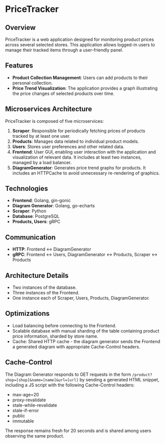 # PriceTracker

## Overview
PriceTracker is a web application designed for monitoring product prices across several selected stores. This application allows logged-in users to manage their tracked items through a user-friendly panel.

## Features
- **Product Collection Management**: Users can add products to their personal collection.
- **Price Trend Visualization**: The application provides a graph illustrating the price changes of selected products over time.

## Microservices Architecture
PriceTracker is composed of five microservices:
1. **Scraper**: Responsible for periodically fetching prices of products tracked by at least one user.
2. **Products**: Manages data related to individual product models.
3. **Users**: Stores user preferences and other related data.
4. **Frontend**: User GUI, enabling user interaction with the application and visualization of relevant data. It includes at least two instances, managed by a load balancer.
5. **DiagramGenerator**: Generates price trend graphs for products. It includes an HTTPCache to avoid unnecessary re-rendering of graphics.

## Technologies
- **Frontend**: Golang, gin-gonic
- **Diagram Generator**: Golang, go-echarts
- **Scraper**: Python
- **Database**: PostgreSQL
- **Products, Users**: gRPC

## Communication
- **HTTP**: Frontend ↔ DiagramGenerator
- **gRPC**: Frontend ↔ Users, DiagramGenerator ↔ Products, Scraper ↔ Products

## Architecture Details
- Two instances of the database.
- Three instances of the Frontend.
- One instance each of Scraper, Users, Products, DiagramGenerator.

## Optimizations
- Load balancing before connecting to the Frontend.
- Scalable database with manual sharding of the table containing product price information, sharded by store name.
- Cache: Shared HTTP cache - the diagram generator sends the Frontend a generated diagram with appropriate Cache-Control headers.

## Cache-Control
The Diagram Generator responds to GET requests in the form `/product?shop=[shop]&name=[name]&url=[url]` by sending a generated HTML snippet, including a JS script with the following Cache-Control headers:
- max-age=20
- proxy-revalidate
- stale-while-revalidate
- stale-if-error
- public
- immutable

The response remains fresh for 20 seconds and is shared among users observing the same product.
